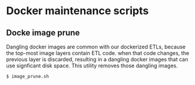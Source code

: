 # Docker maintenance scripts

## Docke image prune

Dangling docker images are common with our dockerized ETLs, because the top-most image layers contain ETL code. when that code changes, the previous layer is discarded, resulting in a dangling docker images that can use signficant disk space. This utility removes those dangling images.

```bash
$ image_prune.sh
```

